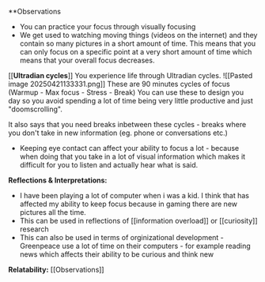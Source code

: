 
**Observations
- You can practice your focus through visually focusing
- We get used to watching moving things (videos on the internet) and they contain so many pictures in a short amount of time. This means that you can only focus on a specific point at a very short amount of time which means that your overall focus decreases. 

[[**Ultradian cycles**]]
You experience life through Ultradian cycles.
![[Pasted image 20250421133331.png]]
These are 90 minutes cycles of focus (Warmup - Max focus - Stress - Break)
You can use these to design you day so you avoid spending a lot of time being very little productive and just "doomscrolling". 

It also says that you need breaks inbetween these cycles - breaks where you don't take in new information (eg. phone or conversations etc.)

- Keeping eye contact can affect your ability to focus a lot - because when doing that you take in a lot of visual information which makes it difficult for you to listen and actually hear what is said. 



**Reflections & Interpretations:**

- I have been playing a lot of computer when i was a kid. I think that has affected my ability to keep focus because in gaming there are new pictures all the time. 
- This can be used in reflections of [[information overload]] or [[curiosity]] research
- This can also be used in terms of orginizational development - Greenpeace use a lot of time on their computers - for example reading news which affects their ability to be curious and think new




**Relatability:**
[[Observations]]
